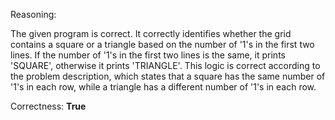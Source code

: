 Reasoning:

The given program is correct. It correctly identifies whether the grid contains a square or a triangle based on the number of '1's in the first two lines. If the number of '1's in the first two lines is the same, it prints 'SQUARE', otherwise it prints 'TRIANGLE'. This logic is correct according to the problem description, which states that a square has the same number of '1's in each row, while a triangle has a different number of '1's in each row.

Correctness: **True**